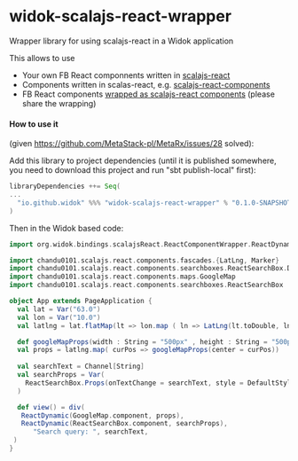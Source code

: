 # widok-scalajs-react-wrapper
Wrapper library for using scalajs-react in a Widok application

This allows to use
  * Your own FB React componnents written in [scalajs-react](https://github.com/japgolly/scalajs-react)
  * Components written in scalas-react, e.g. [scalajs-react-components](https://github.com/chandu0101/scalajs-react-components)
  * FB React components [wrapped as scalajs-react components](https://github.com/chandu0101/scalajs-react-components/blob/master/doc/InteropWithThirdParty.md) (please share the wrapping)
  
#### How to use it

(given https://github.com/MetaStack-pl/MetaRx/issues/28 solved):

Add this library to project dependencies (until it is published somewhere, you need to download this project and run "sbt publish-local" first):

```sbt
libraryDependencies ++= Seq(
...
  "io.github.widok" %%% "widok-scalajs-react-wrapper" % "0.1.0-SNAPSHOT" withSources() withJavadoc()
)
```

Then in the Widok based code:

```scala
import org.widok.bindings.scalajsReact.ReactComponentWrapper.ReactDynamic

import chandu0101.scalajs.react.components.fascades.{LatLng, Marker}
import chandu0101.scalajs.react.components.searchboxes.ReactSearchBox.DefaultStyle
import chandu0101.scalajs.react.components.maps.GoogleMap
import chandu0101.scalajs.react.components.searchboxes.ReactSearchBox

object App extends PageApplication {
  val lat = Var("63.0")
  val lon = Var("10.0")
  val latlng = lat.flatMap(lt => lon.map ( ln => LatLng(lt.toDouble, ln.toDouble) ))

  def googleMapProps(width : String = "500px" , height : String = "500px", center: LatLng, zoom: Int = 4, markers: List[Marker] = Nil,url : String = "https://maps.googleapis.com/maps/api/js") = GoogleMap.Props(width,height,center, zoom, markers,url)
  val props = latlng.map( curPos => googleMapProps(center = curPos))
  
  val searchText = Channel[String]
  val searchProps = Var(
    ReactSearchBox.Props(onTextChange = searchText, style = DefaultStyle)
  )

  def view() = div(
   ReactDynamic(GoogleMap.component, props),
   ReactDynamic(ReactSearchBox.component, searchProps),
      "Search query: ", searchText,
 )
}
```
